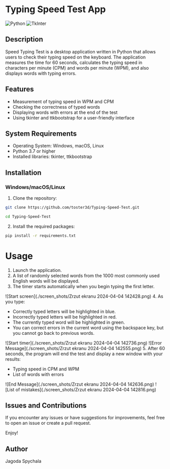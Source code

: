 # Typing Speed Test App

![Python](https://img.shields.io/badge/python-3670A0?style=for-the-badge&logo=python&logoColor=ffdd54)
![TkInter](https://img.shields.io/badge/TkInter-o?style=for-the-badge&logo=python&logoColor=yellow&labelColor=blue&color=blue)

## Description
Speed Typing Test is a desktop application written in Python that allows users to check their typing speed on the keyboard. The application measures the time for 60 seconds, calculates the typing speed in characters per minute (CPM) and words per minute (WPM), and also displays words with typing errors.

## Features
- Measurement of typing speed in WPM and CPM
- Checking the correctness of typed words
- Displaying words with errors at the end of the test
- Using tkinter and ttkbootstrap for a user-friendly interface

## System Requirements
- Operating System: Windows, macOS, Linux
- Python 3.7 or higher
- Installed libraries: tkinter, ttkbootstrap

## Installation
### Windows/macOS/Linux
1. Clone the repository:
```bash 
git clone https://github.com/toster3d/Typing-Speed-Test.git
```
```bash
cd Typing-Speed-Test
```

2. Install the required packages:

```bash
pip install -r requirements.txt
```

# Usage
1. Launch the application.
2. A list of randomly selected words from the 1000 most commonly used English words will be displayed.
3. The timer starts automatically when you begin typing the first letter.

![Start screen](./screen_shots/Zrzut ekranu 2024-04-04 142428.png)
4. As you type:
- Correctly typed letters will be highlighted in blue.
- Incorrectly typed letters will be highlighted in red.
- The currently typed word will be highlighted in green.
- You can correct errors in the current word using the backspace key, but you cannot go back to previous words.

![Start timer](./screen_shots/Zrzut ekranu 2024-04-04 142736.png)
![Error Message](./screen_shots/Zrzut ekranu 2024-04-04 142555.png)
5. After 60 seconds, the program will end the test and display a new window with your results:
- Typing speed in CPM and WPM
- List of words with errors

![End Message](./screen_shots/Zrzut ekranu 2024-04-04 142636.png)
![List of mistakes](./screen_shots/Zrzut ekranu 2024-04-04 142816.png)

## Issues and Contributions
If you encounter any issues or have suggestions for improvements, feel free to open an issue or create a pull request.

Enjoy!
## Author
Jagoda Spychala
